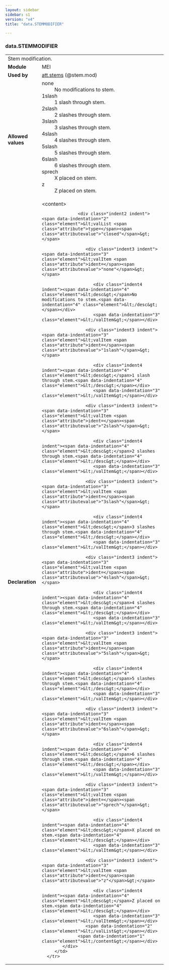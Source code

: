```yaml
---
layout: sidebar
sidebar: s1
version: "v4"
title: "data.STEMMODIFIER"

---
```


<div class="macroSpec">
   <h3 id="data.STEMMODIFIER">data.STEMMODIFIER</h3>
   <table class="wovenodd">
      <tr>
         <td colspan="2" class="wovenodd-col2">Stem modification.</td>
      </tr>
      <tr>
         <td class="wovenodd-col1"><strong>Module</strong></td>
         <td class="wovenodd-col2">MEI</td>
      </tr>
      <tr>
         <td class="wovenodd-col1"><strong>Used by</strong></td>
         <td class="wovenodd-col2">
            <div class="parent"><a class="link_odd_classSpec" href="{{ site.baseurl }}/{{ page.version }}/attribute-classes/att.stems.html">att.stems</a> (@stem.mod)
            </div>
         </td>
      </tr>
      <tr>
         <td class="wovenodd-col1"><strong>Allowed values</strong></td>
         <td class="wovenodd-col2">
            <dl>
               <dt>none</dt>
               <dd>No modifications to stem.</dd>
               <dt>1slash</dt>
               <dd>1 slash through stem.</dd>
               <dt>2slash</dt>
               <dd>2 slashes through stem.</dd>
               <dt>3slash</dt>
               <dd>3 slashes through stem.</dd>
               <dt>4slash</dt>
               <dd>4 slashes through stem.</dd>
               <dt>5slash</dt>
               <dd>5 slashes through stem.</dd>
               <dt>6slash</dt>
               <dd>6 slashes through stem.</dd>
               <dt>sprech</dt>
               <dd>X placed on stem.</dd>
               <dt>z</dt>
               <dd>Z placed on stem.</dd>
            </dl>
         </td>
      </tr>
      <tr>
         <td class="wovenodd-col1"><strong>Declaration</strong></td>
         <td class="wovenodd-col2">
            <div xml:space="preserve" class="pre">
               <div class="indent1 indent"><span data-indentation="1" class="element">&lt;content&gt;</span>
                  
                  <div class="indent2 indent"><span data-indentation="2" class="element">&lt;valList <span class="attribute">type=</span><span class="attributevalue">"closed"</span>&gt;</span>
                     
                     <div class="indent3 indent"><span data-indentation="3" class="element">&lt;valItem <span class="attribute">ident=</span><span class="attributevalue">"none"</span>&gt;</span>
                        
                        <div class="indent4 indent"><span data-indentation="4" class="element">&lt;desc&gt;</span>No modifications to stem.<span data-indentation="4" class="element">&lt;/desc&gt;</span></div>
                        <span data-indentation="3" class="element">&lt;/valItem&gt;</span></div>
                     
                     <div class="indent3 indent"><span data-indentation="3" class="element">&lt;valItem <span class="attribute">ident=</span><span class="attributevalue">"1slash"</span>&gt;</span>
                        
                        <div class="indent4 indent"><span data-indentation="4" class="element">&lt;desc&gt;</span>1 slash through stem.<span data-indentation="4" class="element">&lt;/desc&gt;</span></div>
                        <span data-indentation="3" class="element">&lt;/valItem&gt;</span></div>
                     
                     <div class="indent3 indent"><span data-indentation="3" class="element">&lt;valItem <span class="attribute">ident=</span><span class="attributevalue">"2slash"</span>&gt;</span>
                        
                        <div class="indent4 indent"><span data-indentation="4" class="element">&lt;desc&gt;</span>2 slashes through stem.<span data-indentation="4" class="element">&lt;/desc&gt;</span></div>
                        <span data-indentation="3" class="element">&lt;/valItem&gt;</span></div>
                     
                     <div class="indent3 indent"><span data-indentation="3" class="element">&lt;valItem <span class="attribute">ident=</span><span class="attributevalue">"3slash"</span>&gt;</span>
                        
                        <div class="indent4 indent"><span data-indentation="4" class="element">&lt;desc&gt;</span>3 slashes through stem.<span data-indentation="4" class="element">&lt;/desc&gt;</span></div>
                        <span data-indentation="3" class="element">&lt;/valItem&gt;</span></div>
                     
                     <div class="indent3 indent"><span data-indentation="3" class="element">&lt;valItem <span class="attribute">ident=</span><span class="attributevalue">"4slash"</span>&gt;</span>
                        
                        <div class="indent4 indent"><span data-indentation="4" class="element">&lt;desc&gt;</span>4 slashes through stem.<span data-indentation="4" class="element">&lt;/desc&gt;</span></div>
                        <span data-indentation="3" class="element">&lt;/valItem&gt;</span></div>
                     
                     <div class="indent3 indent"><span data-indentation="3" class="element">&lt;valItem <span class="attribute">ident=</span><span class="attributevalue">"5slash"</span>&gt;</span>
                        
                        <div class="indent4 indent"><span data-indentation="4" class="element">&lt;desc&gt;</span>5 slashes through stem.<span data-indentation="4" class="element">&lt;/desc&gt;</span></div>
                        <span data-indentation="3" class="element">&lt;/valItem&gt;</span></div>
                     
                     <div class="indent3 indent"><span data-indentation="3" class="element">&lt;valItem <span class="attribute">ident=</span><span class="attributevalue">"6slash"</span>&gt;</span>
                        
                        <div class="indent4 indent"><span data-indentation="4" class="element">&lt;desc&gt;</span>6 slashes through stem.<span data-indentation="4" class="element">&lt;/desc&gt;</span></div>
                        <span data-indentation="3" class="element">&lt;/valItem&gt;</span></div>
                     
                     <div class="indent3 indent"><span data-indentation="3" class="element">&lt;valItem <span class="attribute">ident=</span><span class="attributevalue">"sprech"</span>&gt;</span>
                        
                        <div class="indent4 indent"><span data-indentation="4" class="element">&lt;desc&gt;</span>X placed on stem.<span data-indentation="4" class="element">&lt;/desc&gt;</span></div>
                        <span data-indentation="3" class="element">&lt;/valItem&gt;</span></div>
                     
                     <div class="indent3 indent"><span data-indentation="3" class="element">&lt;valItem <span class="attribute">ident=</span><span class="attributevalue">"z"</span>&gt;</span>
                        
                        <div class="indent4 indent"><span data-indentation="4" class="element">&lt;desc&gt;</span>Z placed on stem.<span data-indentation="4" class="element">&lt;/desc&gt;</span></div>
                        <span data-indentation="3" class="element">&lt;/valItem&gt;</span></div>
                     <span data-indentation="2" class="element">&lt;/valList&gt;</span></div>
                  <span data-indentation="1" class="element">&lt;/content&gt;</span></div>
            </div>
         </td>
      </tr>
   </table>
</div>
